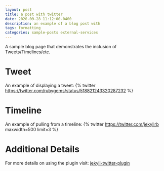 ```yaml
---
layout: post
title: a post with twitter
date: 2020-09-28 11:12:00-0400
description: an example of a blog post with
tags: formatting
categories: sample-posts external-services
---
```

A sample blog page that demonstrates the inclusion of Tweets/Timelines/etc.

# Tweet
An example of displaying a tweet:
{% twitter https://twitter.com/rubygems/status/518821243320287232 %}

# Timeline
An example of pulling from a timeline:
{% twitter https://twitter.com/jekyllrb maxwidth=500 limit=3 %}

# Additional Details
For more details on using the plugin visit: [jekyll-twitter-plugin](https://github.com/rob-murray/jekyll-twitter-plugin)
